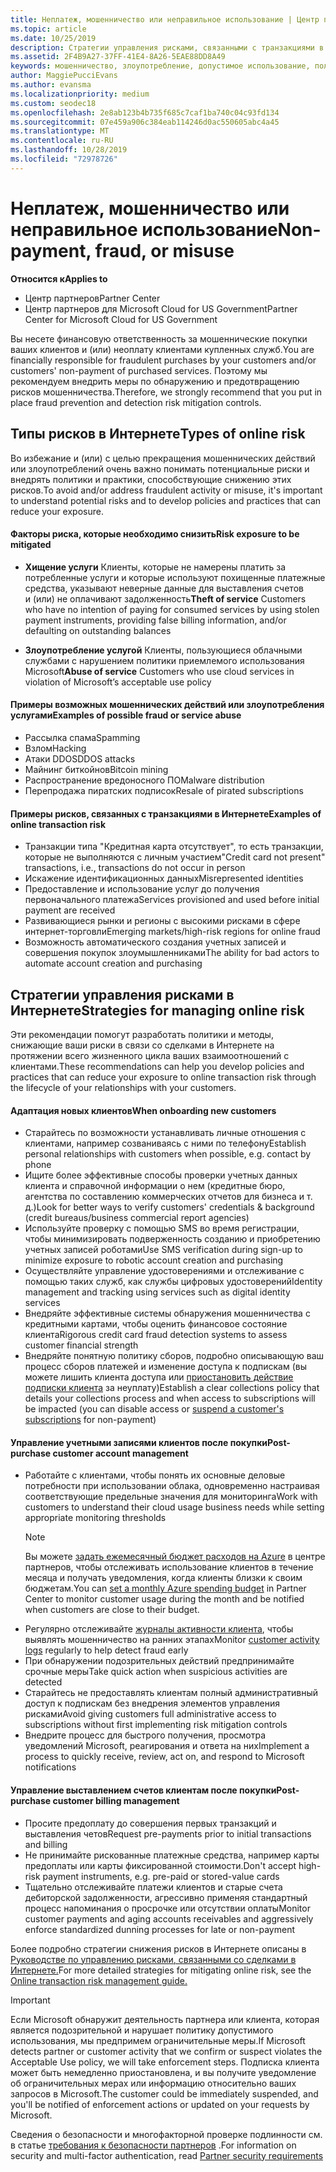 ```yaml
---
title: Неплатеж, мошенничество или неправильное использование | Центр партнеров
ms.topic: article
ms.date: 10/25/2019
description: Стратегии управления рисками, связанными с транзакциями в Интернете, включая неоплату клиентом товаров и услуг, мошеннические действия или злоупотребление.
ms.assetid: 2F4B9A27-37FF-41E4-8A26-5EAE88DD8A49
keywords: мошенничество, злоупотребление, допустимое использование, политика допустимого использования, неоплата, клиент не платит по счетам, риски в Интернете, хищение услуги, злоупотребление услугой, приостановка подписки,
author: MaggiePucciEvans
ms.author: evansma
ms.localizationpriority: medium
ms.custom: seodec18
ms.openlocfilehash: 2e8ab123b4b735f685c7caf1ba740c04c93fd134
ms.sourcegitcommit: 07e459a906c384eab114246d0ac550605abc4a45
ms.translationtype: MT
ms.contentlocale: ru-RU
ms.lasthandoff: 10/28/2019
ms.locfileid: "72978726"
---
```

# <a name="non-payment-fraud-or-misuse"></a><span data-ttu-id="13360-104">Неплатеж, мошенничество или неправильное использование</span><span class="sxs-lookup"><span data-stu-id="13360-104">Non-payment, fraud, or misuse</span></span>

<span data-ttu-id="13360-105">**Относится к**</span><span class="sxs-lookup"><span data-stu-id="13360-105">**Applies to**</span></span>

-  <span data-ttu-id="13360-106">Центр партнеров</span><span class="sxs-lookup"><span data-stu-id="13360-106">Partner Center</span></span>
-  <span data-ttu-id="13360-107">Центр партнеров для Microsoft Cloud for US Government</span><span class="sxs-lookup"><span data-stu-id="13360-107">Partner Center for Microsoft Cloud for US Government</span></span>



<span data-ttu-id="13360-108">Вы несете финансовую ответственность за мошеннические покупки ваших клиентов и (или) неоплату клиентами купленных служб.</span><span class="sxs-lookup"><span data-stu-id="13360-108">You are financially responsible for fraudulent purchases by your customers and/or customers' non-payment of purchased services.</span></span> <span data-ttu-id="13360-109">Поэтому мы рекомендуем внедрить меры по обнаружению и предотвращению рисков мошенничества.</span><span class="sxs-lookup"><span data-stu-id="13360-109">Therefore, we strongly recommend that you put in place fraud prevention and detection risk mitigation controls.</span></span>

## <a name="types-of-online-risk"></a><span data-ttu-id="13360-110">Типы рисков в Интернете</span><span class="sxs-lookup"><span data-stu-id="13360-110">Types of online risk</span></span>

<span data-ttu-id="13360-111">Во избежание и (или) с целью прекращения мошеннических действий или злоупотреблений очень важно понимать потенциальные риски и внедрять политики и практики, способствующие снижению этих рисков.</span><span class="sxs-lookup"><span data-stu-id="13360-111">To avoid and/or address fraudulent activity or misuse, it's important to understand potential risks and to develop policies and practices that can reduce your exposure.</span></span>

#### <a name="risk-exposure-to-be-mitigated"></a><span data-ttu-id="13360-112">Факторы риска, которые необходимо снизить</span><span class="sxs-lookup"><span data-stu-id="13360-112">Risk exposure to be mitigated</span></span>

- <span data-ttu-id="13360-113">**Хищение услуги** Клиенты, которые не намерены платить за потребленные услуги и которые используют похищенные платежные средства, указывают неверные данные для выставления счетов и (или) не оплачивают задолженность</span><span class="sxs-lookup"><span data-stu-id="13360-113">**Theft of service** Customers who have no intention of paying for consumed services by using stolen payment instruments, providing false billing information, and/or defaulting on outstanding balances</span></span>

- <span data-ttu-id="13360-114">**Злоупотребление услугой** Клиенты, пользующиеся облачными службами с нарушением политики приемлемого использования Microsoft</span><span class="sxs-lookup"><span data-stu-id="13360-114">**Abuse of service** Customers who use cloud services in violation of Microsoft’s acceptable use policy</span></span>

#### <a name="examples-of-possible-fraud-or-service-abuse"></a><span data-ttu-id="13360-115">Примеры возможных мошеннических действий или злоупотребления услугами</span><span class="sxs-lookup"><span data-stu-id="13360-115">Examples of possible fraud or service abuse</span></span>
- <span data-ttu-id="13360-116">Рассылка спама</span><span class="sxs-lookup"><span data-stu-id="13360-116">Spamming</span></span>
- <span data-ttu-id="13360-117">Взлом</span><span class="sxs-lookup"><span data-stu-id="13360-117">Hacking</span></span>
- <span data-ttu-id="13360-118">Атаки DDOS</span><span class="sxs-lookup"><span data-stu-id="13360-118">DDOS attacks</span></span>
- <span data-ttu-id="13360-119">Майнинг биткойнов</span><span class="sxs-lookup"><span data-stu-id="13360-119">Bitcoin mining</span></span>
- <span data-ttu-id="13360-120">Распространение вредоносного ПО</span><span class="sxs-lookup"><span data-stu-id="13360-120">Malware distribution</span></span>
- <span data-ttu-id="13360-121">Перепродажа пиратских подписок</span><span class="sxs-lookup"><span data-stu-id="13360-121">Resale of pirated subscriptions</span></span> 

#### <a name="examples-of-online-transaction-risk"></a><span data-ttu-id="13360-122">Примеры рисков, связанных с транзакциями в Интернете</span><span class="sxs-lookup"><span data-stu-id="13360-122">Examples of online transaction risk</span></span>
- <span data-ttu-id="13360-123">Транзакции типа "Кредитная карта отсутствует", то есть транзакции, которые не выполняются с личным участием</span><span class="sxs-lookup"><span data-stu-id="13360-123">"Credit card not present" transactions, i.e., transactions do not occur in person</span></span>
- <span data-ttu-id="13360-124">Искажение идентификационных данных</span><span class="sxs-lookup"><span data-stu-id="13360-124">Misrepresented identities</span></span>
- <span data-ttu-id="13360-125">Предоставление и использование услуг до получения первоначального платежа</span><span class="sxs-lookup"><span data-stu-id="13360-125">Services provisioned and used before initial payment are received</span></span>
- <span data-ttu-id="13360-126">Развивающиеся рынки и регионы с высокими рисками в сфере интернет-торговли</span><span class="sxs-lookup"><span data-stu-id="13360-126">Emerging markets/high-risk regions for online fraud</span></span>
- <span data-ttu-id="13360-127">Возможность автоматического создания учетных записей и совершения покупок злоумышленниками</span><span class="sxs-lookup"><span data-stu-id="13360-127">The ability for bad actors to automate account creation and purchasing</span></span>

## <a name="strategies-for-managing-online-risk"></a><span data-ttu-id="13360-128">Стратегии управления рисками в Интернете</span><span class="sxs-lookup"><span data-stu-id="13360-128">Strategies for managing online risk</span></span>

<span data-ttu-id="13360-129">Эти рекомендации помогут разработать политики и методы, снижающие ваши риски в связи со сделками в Интернете на протяжении всего жизненного цикла ваших взаимоотношений с клиентами.</span><span class="sxs-lookup"><span data-stu-id="13360-129">These recommendations can help you develop policies and practices that can reduce your exposure to online transaction risk through the lifecycle of your relationships with your customers.</span></span>  

#### <a name="when-onboarding-new-customers"></a><span data-ttu-id="13360-130">Адаптация новых клиентов</span><span class="sxs-lookup"><span data-stu-id="13360-130">When onboarding new customers</span></span>
- <span data-ttu-id="13360-131">Старайтесь по возможности устанавливать личные отношения с клиентами, например созваниваясь с ними по телефону</span><span class="sxs-lookup"><span data-stu-id="13360-131">Establish personal relationships with customers when possible, e.g. contact by phone</span></span>
- <span data-ttu-id="13360-132">Ищите более эффективные способы проверки учетных данных клиента и справочной информации о нем (кредитные бюро, агентства по составлению коммерческих отчетов для бизнеса и т. д.)</span><span class="sxs-lookup"><span data-stu-id="13360-132">Look for better ways to verify customers' credentials & background (credit bureaus/business commercial report agencies)</span></span> 
- <span data-ttu-id="13360-133">Используйте проверку с помощью SMS во время регистрации, чтобы минимизировать подверженность созданию и приобретению учетных записей роботами</span><span class="sxs-lookup"><span data-stu-id="13360-133">Use SMS verification during sign-up to minimize exposure to robotic account creation and purchasing</span></span>
- <span data-ttu-id="13360-134">Осуществляйте управление удостоверениями и отслеживание с помощью таких служб, как службы цифровых удостоверений</span><span class="sxs-lookup"><span data-stu-id="13360-134">Identity management and tracking using services such as digital identity services</span></span>
- <span data-ttu-id="13360-135">Внедряйте эффективные системы обнаружения мошенничества с кредитными картами, чтобы оценить финансовое состояние клиента</span><span class="sxs-lookup"><span data-stu-id="13360-135">Rigorous credit card fraud detection systems to assess customer financial strength</span></span>
- <span data-ttu-id="13360-136">Внедряйте понятную политику сборов, подробно описывающую ваш процесс сборов платежей и изменение доступа к подпискам (вы можете лишить клиента доступа или [приостановить действие подписки клиента](suspend-a-subscription.md) за неуплату)</span><span class="sxs-lookup"><span data-stu-id="13360-136">Establish a clear collections policy that details your collections process and when access to subscriptions will be impacted (you can disable access or [suspend a customer's subscriptions](suspend-a-subscription.md) for non-payment)</span></span>

#### <a name="post-purchase-customer-account-management"></a><span data-ttu-id="13360-137">Управление учетными записями клиентов после покупки</span><span class="sxs-lookup"><span data-stu-id="13360-137">Post-purchase customer account management</span></span>
- <span data-ttu-id="13360-138">Работайте с клиентами, чтобы понять их основные деловые потребности при использовании облака, одновременно настраивая соответствующие предельные значения для мониторинга</span><span class="sxs-lookup"><span data-stu-id="13360-138">Work with customers to understand their cloud usage business needs while setting appropriate monitoring thresholds</span></span>
    > [!NOTE]  
    >  <span data-ttu-id="13360-139">Вы можете [задать ежемесячный бюджет расходов на Azure](set-an-azure-spending-budget-for-your-customers.md) в центре партнеров, чтобы отслеживать использование клиентов в течение месяца и получать уведомления, когда клиенты близки к своим бюджетам.</span><span class="sxs-lookup"><span data-stu-id="13360-139">You can [set a monthly Azure spending budget](set-an-azure-spending-budget-for-your-customers.md) in Partner Center to monitor customer usage during the month and be notified when customers are close to their budget.</span></span>
- <span data-ttu-id="13360-140">Регулярно отслеживайте [журналы активности клиента](activity-logs.md), чтобы выявлять мошенничество на ранних этапах</span><span class="sxs-lookup"><span data-stu-id="13360-140">Monitor [customer activity logs](activity-logs.md) regularly to help detect fraud early</span></span>
- <span data-ttu-id="13360-141">При обнаружении подозрительных действий предпринимайте срочные меры</span><span class="sxs-lookup"><span data-stu-id="13360-141">Take quick action when suspicious activities are detected</span></span>
- <span data-ttu-id="13360-142">Старайтесь не предоставлять клиентам полный административный доступ к подпискам без внедрения элементов управления рисками</span><span class="sxs-lookup"><span data-stu-id="13360-142">Avoid giving customers full administrative access to subscriptions without first implementing risk mitigation controls</span></span>
- <span data-ttu-id="13360-143">Внедрите процесс для быстрого получения, просмотра уведомлений Microsoft, реагирования и ответа на них</span><span class="sxs-lookup"><span data-stu-id="13360-143">Implement a process to quickly receive, review, act on, and respond to Microsoft notifications</span></span>

#### <a name="post-purchase-customer-billing-management"></a><span data-ttu-id="13360-144">Управление выставлением счетов клиентам после покупки</span><span class="sxs-lookup"><span data-stu-id="13360-144">Post-purchase customer billing management</span></span>
- <span data-ttu-id="13360-145">Просите предоплату до совершения первых транзакций и выставления четов</span><span class="sxs-lookup"><span data-stu-id="13360-145">Request pre-payments prior to initial transactions and billing</span></span> 
- <span data-ttu-id="13360-146">Не принимайте рискованные платежные средства, например карты предоплаты или карты фиксированной стоимости.</span><span class="sxs-lookup"><span data-stu-id="13360-146">Don't accept high-risk payment instruments, e.g. pre-paid or stored-value cards</span></span>
- <span data-ttu-id="13360-147">Тщательно отслеживайте платежи клиентов и старые счета дебиторской задолженности, агрессивно применяя стандартный процесс напоминания о просрочке или отсутствии оплаты</span><span class="sxs-lookup"><span data-stu-id="13360-147">Monitor customer payments and aging accounts receivables and aggressively enforce standardized dunning processes for late or non-payment</span></span>

<span data-ttu-id="13360-148">Более подробно стратегии снижения рисков в Интернете описаны в [Руководстве по управлению рисками, связанными со сделками в Интернете.](https://assets.windowsphone.com/7d885238-e13b-4f10-a682-3d5adacd2859/CSP-PartnerRiskGuide-APSFinal_InvariantCulture_Default.zip)</span><span class="sxs-lookup"><span data-stu-id="13360-148">For more detailed strategies for mitigating online risk, see the [Online transaction risk management guide.](https://assets.windowsphone.com/7d885238-e13b-4f10-a682-3d5adacd2859/CSP-PartnerRiskGuide-APSFinal_InvariantCulture_Default.zip)</span></span>

> [!IMPORTANT]  
> <span data-ttu-id="13360-149">Если Microsoft обнаружит деятельность партнера или клиента, которая является подозрительной и нарушает политику допустимого использования, мы предпримем ограничительные меры.</span><span class="sxs-lookup"><span data-stu-id="13360-149">If Microsoft detects partner or customer activity that we confirm or suspect violates the Acceptable Use policy, we will take enforcement steps.</span></span> <span data-ttu-id="13360-150">Подписка клиента может быть немедленно приостановлена, и вы получите уведомление об ограничительных мерах или информацию относительно ваших запросов в Microsoft.</span><span class="sxs-lookup"><span data-stu-id="13360-150">The customer could be immediately suspended, and you'll be notified of enforcement actions or updated on your requests by Microsoft.</span></span>

 <span data-ttu-id="13360-151">Сведения о безопасности и многофакторной проверке подлинности см. в статье [требования к безопасности партнеров](partner-security-requirements.md) .</span><span class="sxs-lookup"><span data-stu-id="13360-151">For information on security and multi-factor authentication, read [Partner security requirements](partner-security-requirements.md)</span></span>

 



